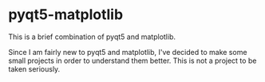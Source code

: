 # pyqt5-matplotlib
This is a brief combination of pyqt5 and matplotlib.

Since I am fairly new to pyqt5 and matplotlib, I've decided to make some small projects in order to understand them better.
This is not a project to be taken seriously.
